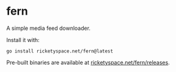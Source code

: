 # fern

A simple media feed downloader.

Install it with:

```
go install ricketyspace.net/fern@latest
```

Pre-built binaries are available at [ricketyspace.net/fern/releases][bins].

[bins]: https://ricketyspace.net/fern/releases
